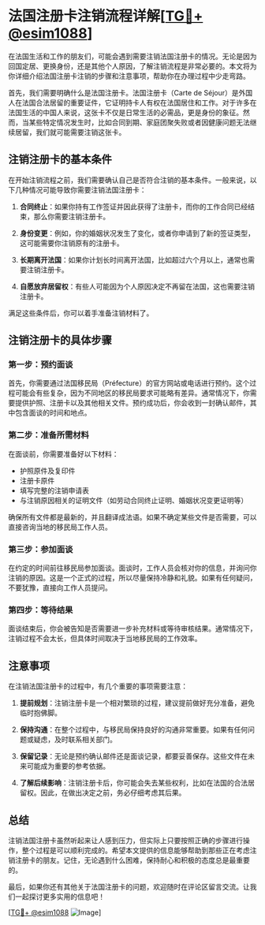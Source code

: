 # 法国注册卡注销流程详解[[TG💪+ @esim1088](https://t.me/s/esim1088)]

在法国生活和工作的朋友们，可能会遇到需要注销法国注册卡的情况。无论是因为回国定居、更换身份，还是其他个人原因，了解注销流程是非常必要的。本文将为你详细介绍法国注册卡注销的步骤和注意事项，帮助你在办理过程中少走弯路。

首先，我们需要明确什么是法国注册卡。法国注册卡（Carte de Séjour）是外国人在法国合法居留的重要证件，它证明持卡人有权在法国居住和工作。对于许多在法国生活的中国人来说，这张卡不仅是日常生活的必需品，更是身份的象征。然而，当某些特定情况发生时，比如合同到期、家庭团聚失败或者因健康问题无法继续居留，我们就可能需要注销这张卡。

## 注销注册卡的基本条件

在开始注销流程之前，我们需要确认自己是否符合注销的基本条件。一般来说，以下几种情况可能导致你需要注销法国注册卡：

1. **合同终止**：如果你持有工作签证并因此获得了注册卡，而你的工作合同已经结束，那么你需要注销注册卡。
   
2. **身份变更**：例如，你的婚姻状况发生了变化，或者你申请到了新的签证类型，这可能需要你注销原有的注册卡。

3. **长期离开法国**：如果你计划长时间离开法国，比如超过六个月以上，通常也需要注销注册卡。

4. **自愿放弃居留权**：有些人可能因为个人原因决定不再留在法国，这也需要注销注册卡。

满足这些条件后，你可以着手准备注销材料了。

## 注销注册卡的具体步骤

### 第一步：预约面谈

首先，你需要通过法国移民局（Préfecture）的官方网站或电话进行预约。这个过程可能会有些复杂，因为不同地区的移民局要求可能略有差异。通常情况下，你需要提供护照、注册卡以及其他相关文件。预约成功后，你会收到一封确认邮件，其中包含面谈的时间和地点。

### 第二步：准备所需材料

在面谈前，你需要准备好以下材料：

- 护照原件及复印件
- 注册卡原件
- 填写完整的注销申请表
- 与注销原因相关的证明文件（如劳动合同终止证明、婚姻状况变更证明等）

确保所有文件都是最新的，并且翻译成法语。如果不确定某些文件是否需要，可以直接咨询当地的移民局工作人员。

### 第三步：参加面谈

在约定的时间前往移民局参加面谈。面谈时，工作人员会核对你的信息，并询问你注销的原因。这是一个正式的过程，所以尽量保持冷静和礼貌。如果有任何疑问，不要犹豫，直接向工作人员提问。

### 第四步：等待结果

面谈结束后，你会被告知是否需要进一步补充材料或等待审核结果。通常情况下，注销过程不会太长，但具体时间取决于当地移民局的工作效率。

## 注意事项

在注销法国注册卡的过程中，有几个重要的事项需要注意：

1. **提前规划**：注销注册卡是一个相对繁琐的过程，建议提前做好充分准备，避免临时抱佛脚。

2. **保持沟通**：在整个过程中，与移民局保持良好的沟通非常重要。如果有任何问题或疑虑，及时联系相关部门。

3. **保留记录**：无论是预约确认邮件还是面谈记录，都要妥善保存。这些文件在未来可能成为重要的参考依据。

4. **了解后续影响**：注销注册卡后，你可能会失去某些权利，比如在法国的合法居留权。因此，在做出决定之前，务必仔细考虑其后果。

## 总结

注销法国注册卡虽然听起来让人感到压力，但实际上只要按照正确的步骤进行操作，整个过程是可以顺利完成的。希望本文提供的信息能够帮助到那些正在考虑注销注册卡的朋友。记住，无论遇到什么困难，保持耐心和积极的态度总是最重要的。

最后，如果你还有其他关于法国注册卡的问题，欢迎随时在评论区留言交流。让我们一起探讨更多实用的信息吧！

[[TG💪+ @esim1088](https://t.me/s/esim1088) ![Image](https://i.postimg.cc/4NQfJmqS/Snipaste-2025-05-13-00-14-12.png)]
